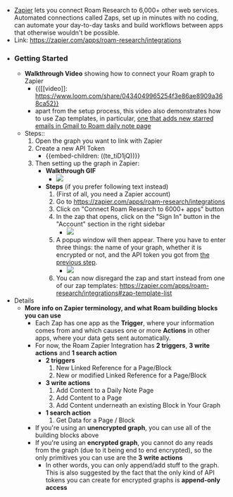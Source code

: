 - [Zapier](https://zapier.com/apps/roam-research/integrations) lets you connect Roam Research to 6,000+ other web services. Automated connections called Zaps, set up in minutes with no coding, can automate your day-to-day tasks and build workflows between apps that otherwise wouldn't be possible.
- Link: https://zapier.com/apps/roam-research/integrations
- ### **Getting Started**
    - **Walkthrough Video** showing how to connect your Roam graph to Zapier
        - {{[[video]]: https://www.loom.com/share/0434049965254f3e86ae8909a368ca52}}
        - apart from the setup process, this video also demonstrates how to use Zap templates, in particular, [one that adds new starred emails in Gmail to Roam daily note page](https://zapier.com/apps/gmail/integrations/roam-research/255568759/add-new-starred-emails-in-gmail-to-your-daily-note-pages-in-roam-research)
    - Steps::
        1. Open the graph you want to link with Zapier
        2. Create a new API Token
            - {{embed-children: ((te_tiD1jQ))}}
        3. Then setting up the graph in Zapier:
            - **Walkthrough GIF**
                - ![](https://firebasestorage.googleapis.com/v0/b/firescript-577a2.appspot.com/o/imgs%2Fapp%2Fhelp%2Fn6-ucfieHt.gif?alt=media&token=d0a1c875-e76c-493f-a070-484d648a3372)
            - **Steps** (if you prefer following text instead)
                1. (First of all, you need a Zapier account)
                2. Go to https://zapier.com/apps/roam-research/integrations
                3. Click on "Connect Roam Research to 6000+ apps" button
                4. In the zap that opens, click on the "Sign In" button in the "Account" section in the right sidebar
                    - ![](https://firebasestorage.googleapis.com/v0/b/firescript-577a2.appspot.com/o/imgs%2Fapp%2Fhelp%2FlHPogGN6D_.png?alt=media&token=d10531d7-f19e-423a-b55a-a260573ac29a)
                5. A popup window will then appear. There you have to enter three things: the name of your graph, whether it is encrypted or not, and the API token you got from [the previous step](((GRtcyAgHh))). 
                    - ![](https://firebasestorage.googleapis.com/v0/b/firescript-577a2.appspot.com/o/imgs%2Fapp%2Fhelp%2FUQUYqJcb0R.png?alt=media&token=2c814c19-6e81-4f62-bde0-f75ed51cbacd)
                6. You can now disregard the zap and start instead from one of our zap templates: https://zapier.com/apps/roam-research/integrations#zap-template-list 
- Details
    - **More info on Zapier terminology, and what Roam building blocks you can use**
        - Each Zap has one app as the **Trigger**, where your information comes from and which causes one or more **Actions** in other apps, where your data gets sent automatically.
        - For now, the Roam Zapier Integration has **2 triggers**, **3 write actions** and **1 search action**
            - **2 triggers**
                1. New Linked Reference for a Page/Block
                2. New or modified Linked Reference for a Page/Block
            - **3 write actions**
                1. Add Content to a Daily Note Page
                2. Add Content to a Page
                3. Add Content underneath an existing Block in Your Graph
            - **1 search action**
                1. Get Data for a Page / Block
        - If you're using an **unencrypted graph**, you can use all of the building blocks above
        - If you're using an **encrypted graph**, you cannot do any reads from the graph (due to it being end to end encrypted), so the only primitives you can use are the **3 write actions**
            - In other words, you can only append/add stuff to the graph. This is also suggested by the fact that the only kind of API tokens you can create for encrypted graphs is **append-only access**
